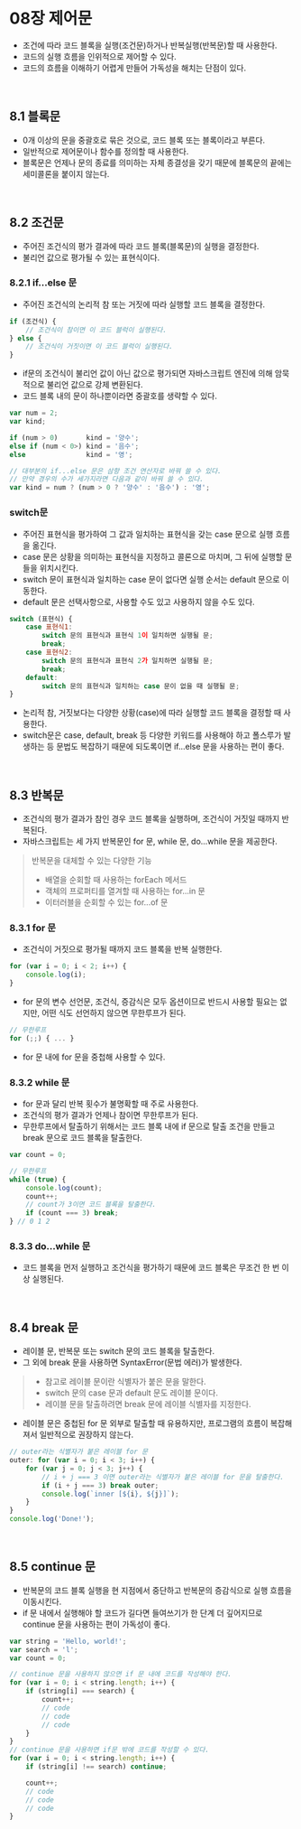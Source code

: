 # 08장 제어문

-   조건에 따라 코드 블록을 실행(조건문)하거나 반복실행(반복문)할 때 사용한다.
-   코드의 실행 흐름을 인위적으로 제어할 수 있다.
-   코드의 흐름을 이해하기 어렵게 만들어 가독성을 해치는 단점이 있다.

<br>

## 8.1 블록문

-   0개 이상의 문을 중괄호로 묶은 것으로, 코드 블록 또는 블록이라고 부른다.
-   일반적으로 제어문이나 함수를 정의할 때 사용한다.
-   블록문은 언제나 문의 종료를 의미하는 자체 종결성을 갖기 때문에 블록문의 끝에는 세미콜론을 붙이지 않는다.

<br>

## 8.2 조건문

-   주어진 조건식의 평가 결과에 따라 코드 블록(블록문)의 실행을 결정한다.
-   불리언 값으로 평가될 수 있는 표현식이다.

### 8.2.1 if...else 문

-   주어진 조건식의 논리적 참 또는 거짓에 따라 실행할 코드 블록을 결정한다.

```js
if (조건식) {
    // 조건식이 참이면 이 코드 블럭이 실행된다.
} else {
    // 조건식이 거짓이면 이 코드 블럭이 실행된다.
}
```

-   if문의 조건식이 불리언 값이 아닌 값으로 평가되면 자바스크립트 엔진에 의해 암묵적으로 불리언 값으로 강제 변환된다.
-   코드 블록 내의 문이 하나뿐이라면 중괄호를 생략할 수 있다.

```js
var num = 2;
var kind;

if (num > 0)       kind = '양수';
else if (num < 0>) kind = '음수';
else               kind = '영';

// 대부분의 if...else 문은 삼항 조건 연산자로 바꿔 쓸 수 있다.
// 만약 경우의 수가 세가지라면 다음과 같이 바꿔 쓸 수 있다.
var kind = num ? (num > 0 ? '양수' : '음수') : '영';
```

### switch문

-   주어진 표현식을 평가하여 그 값과 일치하는 표현식을 갖는 case 문으로 실행 흐름을 옮긴다.
-   case 문은 상황을 의미하는 표현식을 지정하고 콜론으로 마치며, 그 뒤에 실행할 문들을 위치시킨다.
-   switch 문이 표현식과 일치하는 case 문이 없다면 실행 순서는 default 문으로 이동한다.
-   default 문은 선택사항으로, 사용할 수도 있고 사용하지 않을 수도 있다.

```js
switch (표현식) {
    case 표현식1:
        switch 문의 표현식과 표현식 1이 일치하면 실행될 문;
        break;
    case 표현식2:
        switch 문의 표현식과 표현식 2가 일치하면 실행될 문;
        break;
    default:
        switch 문의 표현식과 일치하는 case 문이 없을 때 실행될 문;
}
```

-   논리적 참, 거짓보다는 다양한 상황(case)에 따라 실행할 코드 블록을 결정할 때 사용한다.
-   switch문은 case, default, break 등 다양한 키워드를 사용해야 하고 폴스루가 발생하는 등 문법도 복잡하기 때문에 되도록이면 if...else 문을 사용하는 편이 좋다.

<br>

## 8.3 반복문

-   조건식의 평가 결과가 참인 경우 코드 블록을 실행하며, 조건식이 거짓일 때까지 반복된다.
-   자바스크립트는 세 가지 반복문인 for 문, while 문, do...while 문을 제공한다.

> 반복문을 대체할 수 있는 다양한 기능
>
> -   배열을 순회할 때 사용하는 forEach 메서드
> -   객체의 프로퍼티를 열겨할 때 사용하는 for...in 문
> -   이터러블을 순회할 수 있는 for...of 문

### 8.3.1 for 문

-   조건식이 거짓으로 평가될 때까지 코드 블록을 반복 실행한다.

```js
for (var i = 0; i < 2; i++) {
    console.log(i);
}
```

-   for 문의 변수 선언문, 조건식, 증감식은 모두 옵션이므로 반드시 사용할 필요는 없지만, 어떤 식도 선언하지 않으면 무한루프가 된다.

```js
// 무한루프
for (;;) { ... }
```

-   for 문 내에 for 문을 중첩해 사용할 수 있다.

### 8.3.2 while 문

-   for 문과 달리 반복 횟수가 불명확할 때 주로 사용한다.
-   조건식의 평가 결과가 언제나 참이면 무한루프가 된다.
-   무한루프에서 탈출하기 위해서는 코드 블록 내에 if 문으로 탈출 조건을 만들고 break 문으로 코드 블록을 탈출한다.

```js
var count = 0;

// 무한루프
while (true) {
    console.log(count);
    count++;
    // count가 3이면 코드 블록을 탈출한다.
    if (count === 3) break;
} // 0 1 2
```

### 8.3.3 do...while 문

-   코드 블록을 먼저 실행하고 조건식을 평가하기 때문에 코드 블록은 무조건 한 번 이상 실행된다.

<br>

## 8.4 break 문

-   레이블 문, 반복문 또는 switch 문의 코드 블록을 탈출한다.
-   그 외에 break 문을 사용하면 SyntaxError(문법 에러)가 발생한다.

> -   참고로 레이블 문이란 식별자가 붙은 문을 말한다.
> -   switch 문의 case 문과 default 문도 레이블 문이다.
> -   레이블 문을 탈출하려면 break 문에 레이블 식별자를 지정한다.

-   레이블 문은 중첩된 for 문 외부로 탈출할 때 유용하지만, 프로그램의 흐름이 복잡해져서 일반적으로 권장하지 않는다.

```js
// outer라는 식별자가 붙은 레이블 for 문
outer: for (var i = 0; i < 3; i++) {
    for (var j = 0; j < 3; j++) {
        // i + j === 3 이면 outer라는 식별자가 붙은 레이블 for 문을 탈출한다.
        if (i + j === 3) break outer;
        console.log(`inner [${i}, ${j}]`);
    }
}
console.log('Done!');
```

<br>

## 8.5 continue 문

-   반복문의 코드 블록 실행을 현 지점에서 중단하고 반복문의 증감식으로 실행 흐름을 이동시킨다.
-   if 문 내에서 실행해야 할 코드가 길다면 들여쓰기가 한 단계 더 깊어지므로 continue 문을 사용하는 편이 가독성이 좋다.

```js
var string = 'Hello, world!';
var search = 'l';
var count = 0;

// continue 문을 사용하지 않으면 if 문 내에 코드를 작성해야 한다.
for (var i = 0; i < string.length; i++) {
    if (string[i] === search) {
        count++;
        // code
        // code
        // code
    }
}
// continue 문을 사용하면 if문 밖에 코드를 작성할 수 있다.
for (var i = 0; i < string.length; i++) {
    if (string[i] !== search) continue;

    count++;
    // code
    // code
    // code
}
```
